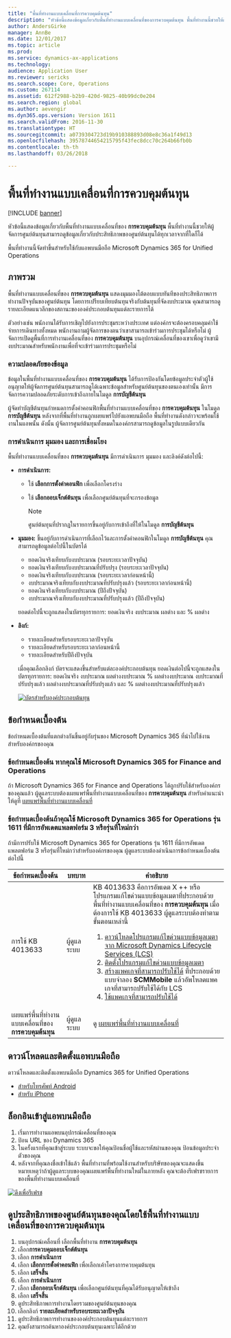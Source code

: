 ```yaml
---
title: "พื้นที่ทำงานแบบเคลื่อนที่การควบคุมต้นทุน"
description: "หัวข้อนี้แสดงข้อมูลเกี่ยวกับพื้นที่ทำงานแบบเคลื่อนที่ของการควบคุมต้นทุน พื้นที่ทำงานนี้ชวยให้ผู้จัดการศูนย์ต้นทุนสามารถดูข้อมูลเกี่ยวกับประสิทธิภาพของศูนย์ต้นทุนได้ทุกเวลาจากที่ใดก็ได้"
author: AndersGirke
manager: AnnBe
ms.date: 12/01/2017
ms.topic: article
ms.prod: 
ms.service: dynamics-ax-applications
ms.technology: 
audience: Application User
ms.reviewer: sericks
ms.search.scope: Core, Operations
ms.custom: 267114
ms.assetid: 612f2988-b2b9-420d-9825-40b99dc0e204
ms.search.region: global
ms.author: aevengir
ms.dyn365.ops.version: Version 1611
ms.search.validFrom: 2016-11-30
ms.translationtype: HT
ms.sourcegitcommit: a0739304723d19b910388893d08e8c36a1f49d13
ms.openlocfilehash: 39578744654215795f43fec8dcc70c264b66fb0b
ms.contentlocale: th-th
ms.lasthandoff: 03/26/2018

---
```


# <a name="cost-controlling-mobile-workspace"></a>พื้นที่ทำงานแบบเคลื่อนที่การควบคุมต้นทุน

[!INCLUDE [banner](../includes/banner.md)]

หัวข้อนี้แสดงข้อมูลเกี่ยวกับพื้นที่ทำงานแบบเคลื่อนที่ของ **การควบคุมต้นทุน** พื้นที่ทำงานนี้ชวยให้ผู้จัดการศูนย์ต้นทุนสามารถดูข้อมูลเกี่ยวกับประสิทธิภาพของศูนย์ต้นทุนได้ทุกเวลาจากที่ใดก็ได้

พื้นที่ทำงานนี้จัดทำขึ้นสำหรับใช้กับแอพบนมือถือ Microsoft Dynamics 365 for Unified Operations

## <a name="overview"></a>ภาพรวม
พื้นที่ทำงานแบบเคลื่อนที่ของ **การควบคุมต้นทุน** แสดงมุมมองโต้ตอบแบบทันทีของประสิทธิภาพการทำงานปัจจุบันของศูนย์ต้นทุน โดยการเปรียบเทียบต้นทุนจริงกับต้นทุนที่จัดงบประมาณ คุณสามารถดูรายละเอียดแนวลึกของสถานะขององค์ประกอบต้นทุนแต่ละรายการได้

ตัวอย่างเช่น พนักงานได้รับการเชิญไปยังการประชุมระหว่างประเทศ แต่องค์กรจะต้องครอบคลุมค่าใช้จ่ายการเดินทางทั้งหมด พนักงานถามผู้จัดการของตนว่าเขาสามารถเข้าร่วมการประชุมได้หรือไม่ ผู้จัดการเปิดดูพื้นที่การทำงานเคลื่อนที่ของ **การควบคุมต้นทุน** บนอุปกรณ์เคลื่อนที่ของเขาเพื่อดูว่าเขามีงบประมาณสำหรับพนักงานเพื่อที่จะเข้าร่วมการประชุมหรือไม่

### <a name="data-security"></a>ความปลอดภัยของข้อมูล
ข้อมูลในพื้นที่ทำงานแบบเคลื่อนที่ของ **การควบคุมต้นทุน** ได้รับการป้องกันโดยข้อมูลประจำตัวผู้ใช้ อนุญาตให้ผู้จัดการศูนย์ต้นทุนสามารถดูได้เฉพาะข้อมูลสำหรับศูนย์ต้นทุนของตนเองเท่านั้น มีการจัดการความปลอดภัยระดับการเข้าถึงภายในโมดูล **การบัญชีต้นทุน**

ผู้จัดทำบัญชีต้นทุนกำหนดการตั้งค่าคอนฟิกพื้นที่ทำงานแบบเคลื่อนที่ของ **การควบคุมต้นทุน** ในโมดูล **การบัญชีต้นทุน** หลังจากที่พื้นที่ทำงานถูกเผยแพร่ไปยังแอพบนมือถือ พื้นที่ทำงานดังกล่าวจะพร้อมใช้งานในแอพนั้น ดังนั้น ผู้จัดการศูนย์ต้นทุนทั้งหมดในองค์กรสามารถดูข้อมูลในรูปแบบเดียวกัน

### <a name="actions-views-and-links"></a>การดำเนินการ มุมมอง และการเชื่อมโยง
พื้นที่ทำงานแบบเคลื่อนที่ของ **การควบคุมต้นทุน** มีการดำเนินการ มุมมอง และลิงค์ดังต่อไปนี้:

-   **การดำเนินการ:**

    -   ใช้ **เลือกการตั้งค่าคอนฟิก** เพื่อเลือกโครงร่าง
    -   ใช้ **เลือกออบเจ็กต์ต้นทุน** เพื่อเลือกศูนย์ต้นทุนที่จะกรองข้อมูล
    
        > [!NOTE]
        > ศูนย์ต้นทุนที่ปรากฏในรายการขึ้นอยู่กับการเข้าถึงที่ให้ในโมดูล **การบัญชีต้นทุน**

-   **มุมมอง:** ขึ้นอยู่กับการดำเนินการที่เลือกไว้และการตั้งค่าคอนฟิกในโมดูล **การบัญชีต้นทุน** คุณสามารถดูข้อมูลต่อไปนี้ในบัตรได้

    -   ยอดเงินจริงเทียบกับงบประมาณ (รอบระยะเวลาปัจจุบัน)
    -   ยอดเงินจริงเทียบกับงบประมาณที่ปรับปรุง (รอบระยะเวลาปัจจุบัน)
    -   ยอดเงินจริงเทียบกับงบประมาณ (รอบระยะเวลาก่อนหน้านี้)
    -   งบประมาณจริงเทียบกับงบประมาณที่ปรับปรุงแล้ว (รอบระยะเวลาก่อนหน้านี้)
    -   ยอดเงินจริงเทียบกับงบประมาณ (ปีถึงปัจจุบัน)
    -   งบประมาณจริงเทียบกับงบประมาณที่ปรับปรุงแล้ว (ปีถึงปัจจุบัน)

    ยอดต่อไปนี้จะถูกแสดงในบัตรทุกรายการ: ยอดเงินจริง งบประมาณ ผลต่าง และ % ผลต่าง

-   **ลิงก์:**

    -   รายละเอียดสำหรับรอบระยะเวลาปัจจุบัน
    -   รายละเอียดสำหรับรอบระยะเวลาก่อนหน้านี้
    -   รายละเอียดสำหรับปีถึงปัจจุบัน

    เมื่อคุณเลือกลิงก์ บัตรจะแสดงขึ้นสำหรับแต่ละองค์ประกอบต้นทุน ยอดเงินต่อไปนี้จะถูกแสดงในบัตรทุกรายการ: ยอดเงินจริง งบประมาณ ผลต่างงบประมาณ % ผลต่างงบประมาณ งบประมาณที่ปรับปรุงแล้ว ผลต่างงบประมาณที่ปรับปรุงแล้ว และ % ผลต่างงบประมาณที่ปรับปรุงแล้ว
    
    [![บัตรสำหรับองค์ประกอบต้นทุน ](./media/Cost-controlling.png)](./media/Cost-controlling.png)

## <a name="prerequisites"></a>ข้อกำหนดเบื้องต้น
ข้อกำหนดเบื้องต้นที่แตกต่างกันขึ้นอยู่กับรุ่นของ Microsoft Dynamics 365 ที่นำไปใช้งานสำหรับองค์กรของคุณ

### <a name="prerequisites-if-you-use-microsoft-dynamics-365-for-finance-and-operations"></a>ข้อกำหนดเบื้องต้น หากคุณใช้ Microsoft Dynamics 365 for Finance and Operations
ถ้า Microsoft Dynamics 365 for Finance and Operations ได้ถูกปรับใช้สำหรับองค์กรของคุณแล้ว ผู้ดูแลระบบต้องเผยแพร่พื้นที่ทำงานแบบเคลื่อนที่ของ **การควบคุมต้นทุน** สำหรับคำแนะนำ ให้ดูที่ [เผยแพร่พื้นที่ทำงานแบบเคลื่อนที่](../../dev-itpro/mobile-apps/publish-mobile-workspace.md)

### <a name="prerequisites-if-you-use-microsoft-dynamics-365-for-operations-version-1611-with-platform-update-3-or-later"></a>ข้อกำหนดเบื้องต้นถ้าคุณใช้ Microsoft Dynamics 365 for Operations รุ่น 1611 ที่มีการอัพเดตแพลตฟอร์ม 3 หรือรุ่นที่ใหม่กว่า
ถ้ามีการปรับใช้ Microsoft Dynamics 365 for Operations รุ่น 1611 ที่มีการอัพเดตแพลตฟอร์ม 3 หรือรุ่นที่ใหม่กว่าสำหรับองค์กรของคุณ ผู้ดูแลระบบต้องดำเนินการข้อกำหนดเบื้องต้นต่อไปนี้

<table>
<thead>
<tr class="header">
<th>ข้อกำหนดเบื้องต้น</th>
<th>บทบาท</th>
<th>คำอธิบาย</th>
</tr>
</thead>
<tbody>
<tr class="odd">
<td>การใช้ KB 4013633</td>
<td>ผู้ดูแลระบบ</td>

<td>KB 4013633 คือการอัพเดต X ++ หรือโปรแกรมแก้ไขด่วนแบบข้อมูลเมตาที่ประกอบด้วยพื้นที่ทำงานแบบเคลื่อนที่ของ <strong>การควบคุมต้นทุน</strong> เมื่อต้องการใช้ KB 4013633 ผู้ดูแลระบบต้องทำตามขั้นตอนเหล่านี้
<ol>
<li><a href="../../dev-itpro/migration-upgrade/download-hotfix-lcs.md">ดาวน์โหลดโปรแกรมแก้ไขด่วนแบบข้อมูลเมตาจาก Microsoft Dynamics Lifecycle Services (LCS)</a></li>
<li><a href="../../dev-itpro/migration-upgrade/install-metadata-hotfix-package.md">ติดตั้งโปรแกรมแก้ไขด่วนแบบข้อมูลเมตา</a></li>
<li><a href="../../dev-itpro/deployment/create-apply-deployable-package.md">สร้างแพคเกจที่สามารถปรับใช้ได้</a> ที่ประกอบด้วยแบบจำลอง <strong>SCMMobile</strong> แล้วอัพโหลดแพคเกจที่สามารถปรับใช้ได้กับ LCS</li>
<li><a href="../../dev-itpro/deployment/apply-deployable-package-system.md">ใช้แพคเกจที่สามารถปรับใช้ได้</a></li>

</ol></td>
</tr>
<tr class="even">
<td>เผยแพร่พื้นที่ทำงานแบบเคลื่อนที่ของ <strong>การควบคุมต้นทุน</strong></td>
<td>ผู้ดูแลระบบ</td>
<td>ดู <a href="../../dev-itpro/mobile-apps/publish-mobile-workspace.md">เผยแพร่พื้นที่ทำงานแบบเคลื่อนที่</a></td>
</tr>
</tbody>
</table>


## <a name="download-and-install-the-mobile-app"></a>ดาวน์โหลดและติดตั้งแอพบนมือถือ
ดาวน์โหลดและติดตั้งแอพบนมือถือ Dynamics 365 for Unified Operations

-   [สำหรับโทรศัพท์ Android](https://go.microsoft.com/fwlink/?linkid=850662)
-   [สำหรับ iPhone](https://go.microsoft.com/fwlink/?linkid=850663)

## <a name="sign-in-to-the-mobile-app"></a>ล็อกอินเข้าสู่แอพบนมือถือ

1.  เริ่มการทำงานแอพบนอุปกรณ์เคลื่อนที่ของคุณ
2.  ป้อน URL ของ Dynamics 365
3.  ในครั้งแรกที่คุณเข้าสู่ระบบ ระบบจะขอให้คุณป้อนชื่อผู้ใช้และรหัสผ่านของคุณ ป้อนข้อมูลประจำตัวของคุณ
4.  หลังจากที่คุณลงชื่อเข้าใช้แล้ว พื้นที่ทำงานที่พร้อมใช้งานสำหรับบริษัทของคุณจะแสดงขึ้น หมายเหตุว่าถ้าผู้ดูแลระบบของคุณเผยแพร่พื้นที่ทำงานใหม่ในภายหลัง คุณจะต้องรีเฟรชรายการของพื้นที่ทำงานแบบเคลื่อนที่

[![ดึงเพื่อรีเฟรช](./media/pull-to-refresh-list-of-workspaces-183x300.png)](./media/pull-to-refresh-list-of-workspaces.png)

## <a name="view-the-performance-of-your-cost-center-by-using-the-cost-controlling-mobile-workspace"></a>ดูประสิทธิภาพของศูนย์ต้นทุนของคุณโดยใช้พื้นที่ทำงานแบบเคลื่อนที่ของการควบคุมต้นทุน

1.  บนอุปกรณ์เคลื่อนที่ เลือกพื้นที่ทำงาน **การควบคุมต้นทุน**
2.  เลือก**การควบคุมออบเจ็กต์ต้นทุน**
3.  เลือก **การดำเนินการ**
4.  เลือก **เลือกการตั้งค่าคอนฟิก** เพื่อเลือกเค้าโครงการควบคุมต้นทุน
5.  เลือก **เสร็จสิ้น**
6.  เลือก **การดำเนินการ**
7.  เลือก **เลือกออบเจ็กต์ต้นทุน** เพื่อเลือกศูนย์ต้นทุนที่คุณได้รับอนุญาตให้เข้าถึง
8.  เลือก **เสร็จสิ้น**
9.  ดูประสิทธิภาพการทำงานโดยรวมของศูนย์ต้นทุนของคุณ
10. เลือกลิงก์ **รายละเอียดสำหรับรอบระยะเวลาปัจจุบัน**
11. ดูประสิทธิภาพการทำงานขององค์ประกอบต้นทุนแต่ละรายการ
12. คุณยังสามารถค้นหาองค์ประกอบต้นทุนเฉพาะได้อีกด้วย


